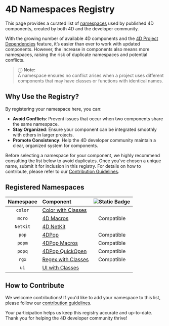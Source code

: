 # 4D Namespaces Registry

This page provides a curated list of [namespaces](https://developer.4d.com/docs/Extensions/develop-components#declaring-the-component-namespace) used by published 4D components, created by both 4D and the developer community.

With the growing number of available 4D components and the [4D Project Dependencies](https://github.com/4d/4D-namespaces-registry/blob/main/README.md) feature, it’s easier than ever to work with updated components. However, the increase in components also means more namespaces, raising the risk of duplicate namespaces and potential conflicts.

> ⓘ **Note:**  
> A namespace ensures no conflict arises when a project uses different components that may have classes or functions with identical names.

## Why Use the Registry?

By registering your namespace here, you can:

- **Avoid Conflicts**: Prevent issues that occur when two components share the same namespace.
- **Stay Organized**: Ensure your component can be integrated smoothly with others in larger projects.
- **Promote Consistency**: Help the 4D developer community maintain a clear, organized system for components.

Before selecting a namespace for your component, we highly recommend consulting the list below to avoid duplicates. Once you’ve chosen a unique name, submit it for inclusion in this registry. For details on how to contribute, please refer to our [Contribution Guidelines](contributing.md).

## Registered Namespaces

| Namespace | Component | ![Static Badge](https://img.shields.io/badge/Project%20Dependencies-blue?logo=4d&link=https%3A%2F%2Fdeveloper.4d.com%2Fdocs%2FProject%2Fcomponents%2F%23loading-components) |
| :-------: | :-------- | :------------------: |
| `color`   | [Color with Classes](https://github.com/vdelachaux/Color-with-Classes) |
| `mcro`    | [4D Macros](https://github.com/4d/4D-Macros) | Compatible |
| `NetKit`  | [4D NetKit](https://github.com/4d/4D-NetKit) |
| `pop`     | [4DPop](https://github.com/vdelachaux/4DPop) | Compatible |
| `popm`    | [4DPop Macros](https://github.com/vdelachaux/4DPop-Macros) | Compatible |
| `popq`    | [4DPop QuickOpen](https://github.com/vdelachaux/4DPop-QuickOpen) | Compatible |
| `rgx`     | [Regex with Classes](https://github.com/vdelachaux/Regex-with-Classes) | Compatible |
| `ui`      | [UI with Classes](https://github.com/vdelachaux/UI-with-Classes) |


## How to Contribute

We welcome contributions! If you'd like to add your namespace to this list, please follow our [contribution guidelines](contributing.md).

Your participation helps us keep this registry accurate and up-to-date. Thank you for helping the 4D developer community thrive!


